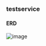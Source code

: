 ### testservice

#### ERD
![image](https://user-images.githubusercontent.com/63270925/220173906-5ebed90c-3b5e-410f-a73b-5ca5092607e7.png)
